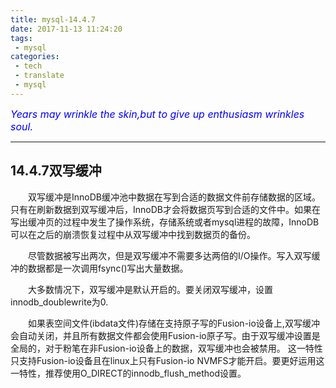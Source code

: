 ```yaml
---
title: mysql-14.4.7
date: 2017-11-13 11:24:20
tags:
 - mysql
categories:
 - tech
 - translate
 - mysql
---
```



<font color='blue' style="font-style:italic" size="3">Years may wrinkle the skin,but to give up enthusiasm wrinkles soul.</font>

------

## 14.4.7双写缓冲

&emsp;&emsp;双写缓冲是InnoDB缓冲池中数据在写到合适的数据文件前存储数据的区域。
只有在刷新数据到双写缓冲后，InnoDB才会将数据页写到合适的文件中。如果在写出缓冲页的过程中发生了操作系统，存储系统或者mysql进程的故障，InnoDB可以在之后的崩溃恢复过程中从双写缓冲中找到数据页的备份。

&emsp;&emsp;尽管数据被写出两次，但是双写缓冲不需要多达两倍的I/O操作。写入双写缓冲的数据都是一次调用fsync()写出大量数据。

&emsp;&emsp;大多数情况下，双写缓冲是默认开启的。要关闭双写缓冲，设置innodb_doublewrite为0.

&emsp;&emsp;如果表空间文件(ibdata文件)存储在支持原子写的Fusion-io设备上,双写缓冲会自动关闭，并且所有数据文件都会使用Fusion-io原子写。由于双写缓冲设置是全局的，对于粉笔在非Fusion-io设备上的数据，双写缓冲也会被禁用。 这一特性只支持Fusion-io设备且在linux上只有Fusion-io NVMFS才能开启。要更好运用这一特性，推荐使用O_DIRECT的innodb_flush_method设置。